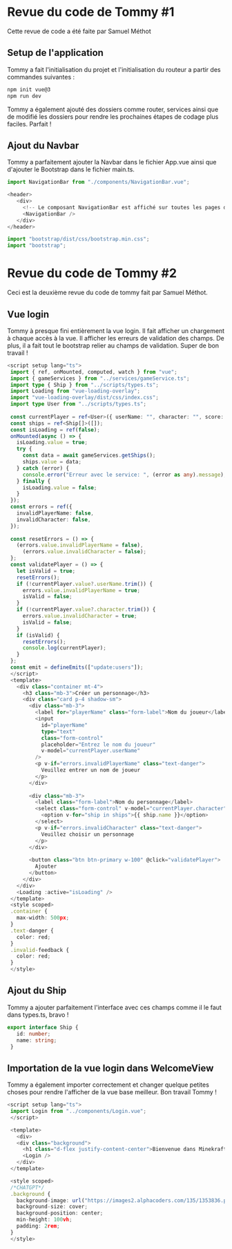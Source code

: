 # Revue du code de Tommy #1

Cette revue de code a été faite par Samuel Méthot

## Setup de l'application

Tommy a fait l'initialisation du projet et l'initialisation du routeur a partir des commandes suivantes :

```bash
npm init vue@3
npm run dev
```
Tommy a également ajouté des dossiers comme router, services ainsi que de modifié les dossiers pour rendre les prochaines étapes de codage plus faciles. Parfait !

## Ajout du Navbar

Tommy a parfaitement ajouter la Navbar dans le fichier App.vue ainsi que d'ajouter le Bootstrap dans le fichier main.ts.
```typescript
import NavigationBar from "./components/NavigationBar.vue";

<header>
   <div>
     <!-- Le composant NavigationBar est affiché sur toutes les pages de l'application. Il contient des liens de navigation. Voir soncontenu dans le fichier src/components/NavigationBar.vue -->
     <NavigationBar />
   </div>
</header>
```



```typescript
import "bootstrap/dist/css/bootstrap.min.css";
import "bootstrap";
```

# Revue du code de Tommy #2

Ceci est la deuxième revue du code de tommy fait par Samuel Méthot.

## Vue login

Tommy à presque fini entièrement la vue login. Il fait afficher un chargement à chaque accès à la vue. Il afficher les erreurs de validation des champs. De plus, il a fait tout le bootstrap relier au champs de validation. Super de bon travail !

```typescript
<script setup lang="ts">
 import { ref, onMounted, computed, watch } from "vue";
 import { gameServices } from "../services/gameService.ts";
 import type { Ship } from "../scripts/types.ts";
 import Loading from "vue-loading-overlay";
 import "vue-loading-overlay/dist/css/index.css";
 import type User from "../scripts/types.ts";
 
 const currentPlayer = ref<User>({ userName: "", character: "", score: 0 });
 const ships = ref<Ship[]>([]);
 const isLoading = ref(false);
 onMounted(async () => {
   isLoading.value = true;
   try {
     const data = await gameServices.getShips();
     ships.value = data;
   } catch (error) {
     console.error("Erreur avec le service: ", (error as any).message);
   } finally {
     isLoading.value = false;
   }
 });
 const errors = ref({
   invalidPlayerName: false,
   invalidCharacter: false,
 });
 
 const resetErrors = () => {
   (errors.value.invalidPlayerName = false),
     (errors.value.invalidCharacter = false);
 };
 const validatePlayer = () => {
   let isValid = true;
   resetErrors();
   if (!currentPlayer.value?.userName.trim()) {
     errors.value.invalidPlayerName = true;
     isValid = false;
   }
   if (!currentPlayer.value?.character.trim()) {
     errors.value.invalidCharacter = true;
     isValid = false;
   }
   if (isValid) {
     resetErrors();
     console.log(currentPlayer);
   }
 };
 const emit = defineEmits(["update:users"]);
 </script>
 <template>
   <div class="container mt-4">
     <h3 class="mb-3">Créer un personnage</h3>
     <div class="card p-4 shadow-sm">
       <div class="mb-3">
         <label for="playerName" class="form-label">Nom du joueur</label>
         <input
           id="playerName"
           type="text"
           class="form-control"
           placeholder="Entrez le nom du joueur"
           v-model="currentPlayer.userName"
         />
         <p v-if="errors.invalidPlayerName" class="text-danger">
           Veuillez entrer un nom de joueur
         </p>
       </div>
 
       <div class="mb-3">
         <label class="form-label">Nom du personnage</label>
         <select class="form-control" v-model="currentPlayer.character">
           <option v-for="ship in ships">{{ ship.name }}</option>
         </select>
         <p v-if="errors.invalidCharacter" class="text-danger">
           Veuillez choisir un personnage
         </p>
       </div>
 
       <button class="btn btn-primary w-100" @click="validatePlayer">
         Ajouter
       </button>
     </div>
   </div>
   <Loading :active="isLoading" />
 </template>
 <style scoped>
 .container {
   max-width: 500px;
 }
 .text-danger {
   color: red;
 }
 .invalid-feedback {
   color: red;
 }
 </style>
```

## Ajout du Ship

Tommy a ajouter parfaitement l'interface avec ces champs comme il le faut dans types.ts, bravo !

```typescript
export interface Ship {
   id: number;
   name: string;
 }
```

## Importation de la vue login dans WelcomeView

Tommy a également importer correctement et changer quelque petites choses pour rendre l'afficher de la vue base meilleur. Bon travail Tommy !

```typescript
<script setup lang="ts">
 import Login from "../components/Login.vue";
 </script>

 <template>
   <div>
   <div class="background">
     <h1 class="d-flex justify-content-center">Bienvenue dans Minekraft</h1>
     <Login />
   </div>
 </template>

 <style scoped>
 /*CHATGPT*/
 .background {
   background-image: url("https://images2.alphacoders.com/135/1353836.png");
   background-size: cover;
   background-position: center;
   min-height: 100vh;
   padding: 2rem;
 }
 </style>
 ```
